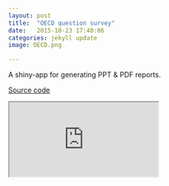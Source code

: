 ```yaml
---
layout: post
title:  "OECD question survey"
date:   2015-10-23 17:40:06
categories: jekyll update
image: OECD.png

---
```



A shiny-app for generating PPT & PDF reports. 

[Source code](https://github.com/shinysolutions/OECD)

<iframe src="http://51.175.77.204:3838/OECD/home.html"></iframe><br>

